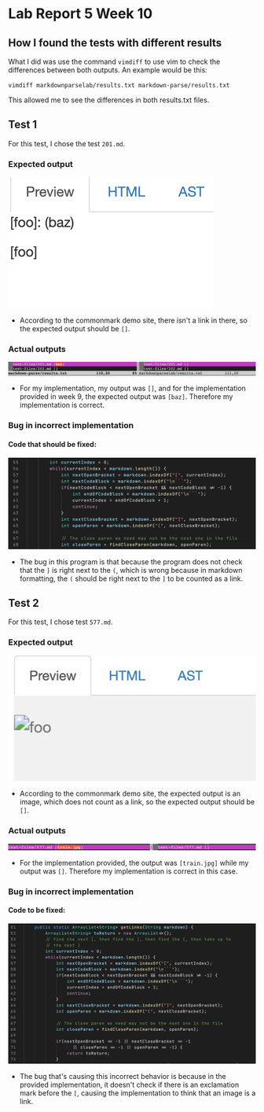 # Lab Report 5 Week 10

## How I found the tests with different results

What I did was use the command `vimdiff` to use vim to check the differences between both outputs. An example would be this: 
``` 
vimdiff markdownparselab/results.txt markdown-parse/results.txt
```
This allowed me to see the differences in both results.txt files.

## Test 1 

For this test, I chose the test `201.md`.

### Expected output 

![Image](test1expectedoutput.png) 

- According to the commonmark demo site, there isn't a link in there, so the expected output should be `[]`.

### Actual outputs

![Image](test1diff.png)

- For my implementation, my output was `[]`, and for the implementation provided in week 9, the expected output was `[baz]`. Therefore my implementation is correct.

### Bug in incorrect implementation

#### Code that should be fixed:
![Image](test1bug.png)

- The bug in this program is that because the program does not check that the `]` is right next to the `(`, which is wrong because in markdown formatting, the `(` should be right next to the `]` to be counted as a link.

## Test 2

For this test, I chose test `577.md`.

### Expected output

![Image](test2expected.png)
- According to the commonmark demo site, the expected output is an image, which does not count as a link, so the expected output should be `[]`.

### Actual outputs

![Image](test2diff.png)

- For the implementation provided, the output was `[train.jpg]` while my output was `[]`. Therefore my implementation is correct in this case.

### Bug in incorrect implementation 

#### Code to be fixed:

![Image](test2bug.png)

- The bug that's causing this incorrect behavior is because in the provided implementation, it doesn't check if there is an exclamation mark before the `[`, causing the implementation to think that an image is a link.